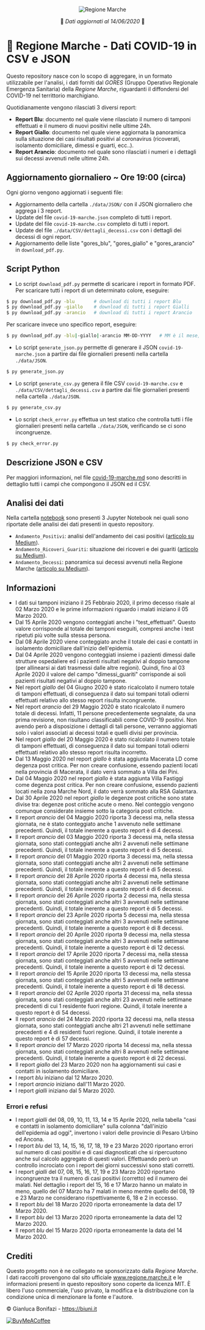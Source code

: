 <p align="center">
  <img src="https://i.postimg.cc/MKVMMyxp/Logo-Small.png" alt="Regione Marche"/>
</p>

<p align="center">
📅 <i>Dati aggiornati al 14/06/2020</i> 📅
</p>

# 🧪 Regione Marche - Dati COVID-19 in CSV e JSON
Questo repository nasce con lo scopo di aggregare, in un formato utilizzabile per l'analisi, i dati forniti dal *GORES* (Gruppo Operativo Regionale Emergenza Sanitaria) della *Regione Marche*, riguardanti il diffondersi del COVID-19 nel territtorio marchigiano.

Quotidianamente vengono rilasciati 3 diversi report:
- **Report Blu**: documento nel quale viene rilasciato il numero di tamponi effettuati e il numero di nuovi positivi nelle ultime 24h.
- **Report Giallo**: documento nel quale viene aggiornata la panoramica sulla situazione dei casi risultati positivi al coronavirus (ricoverati, isolamento domiciliare, dimessi e guarti, ecc..).
- **Report Arancio**: documento nel quale sono rilasciati i numeri e i dettagli sui decessi avvenuti nelle ultime 24h.

## Aggiornamento giornaliero ~ Ore 19:00 (circa)
Ogni giorno vengono aggiornati i seguenti file:
- Aggiornamento della cartella `./data/JSON/` con il JSON giornaliero che aggrega i 3 report.
- Update del file `covid-19-marche.json` completo di tutti i report.
- Update del file `covid-19-marche.csv` completo di tutti i report.
- Update del file `./data/CSV/dettagli_decessi.csv` con i dettagli dei decessi di ogni report.
- Aggiornamento delle liste "gores_blu", "gores_giallo" e "gores_arancio" in `download_pdf.py`.

## Script Python
- Lo script `download_pdf.py` permette di scaricare i report in formato PDF. Per scaricare tutti i report di un determinato colore, eseguire:
```bash
$ py download_pdf.py -blu       # download di tutti i report Blu
$ py download_pdf.py -giallo    # download di tutti i report Gialli
$ py download_pdf.py -arancio   # download di tutti i report Arancio
```
Per scaricare invece uno specifico report, eseguire:
```bash
$ py download_pdf.py -blu|-giallo|-arancio MM-DD-YYYY   # MM è il mese, DD il giorno e YYYY l'anno
```

- Lo script `generate_json.py` permette di generare il JSON `covid-19-marche.json` a partire dai file giornalieri presenti nella cartella `./data/JSON`.
```bash
$ py generate_json.py
```

- Lo script `generate_csv.py` genera il file CSV `covid-19-marche.csv` e `./data/CSV/dettagli_decessi.csv` a partire dai file giornalieri presenti nella cartella `./data/JSON`.
```bash
$ py generate_csv.py
```

- Lo script `check_error.py` effettua un test statico che controlla tutti i file giornalieri presenti nella cartella `./data/JSON`, verificando se ci sono incongruenze.
```bash
$ py check_error.py
```

## Descrizione JSON e CSV
Per maggiori informazioni, nel file [covid-19-marche.md](covid-19-marche.md) sono descritti in dettaglio tutti i campi che compongono il JSON ed il CSV.

## Analisi dei dati
Nella cartella [notebook](notebook) sono presenti 3 Jupyter Notebook nei quali sono riportate delle analisi dei dati presenti in questo repository.
- `Andamento_Positivi`: analisi dell'andamento dei casi positivi ([articolo su Medium](https://medium.com/p/319edb8d1cda)).
- `Andamento_Ricoveri_Guariti`: situazione dei ricoveri e dei guariti ([articolo su Medium](https://medium.com/p/6fe38c9def00)).
- `Andamento_Decessi`: panoramica sui decessi avvenuti nella Regione Marche ([articolo su Medium](https://medium.com/p/a200299a0a10)).

## Informazioni
- I dati sui tamponi iniziano il 25 Febbraio 2020, il primo decesso risale al 02 Marzo 2020 e le prime informazioni riguardo i malati iniziano il 05 Marzo 2020.
- Dal 15 Aprile 2020 vengono conteggiati anche i "test_effettuati". Questo valore corrisponde al totale dei tamponi eseguiti, compresi anche i test ripetuti più volte sulla stessa persona.
- Dal 08 Aprile 2020 viene conteggiato anche il totale dei casi e contatti in isolamento domiciliare dall'inizio dell'epidemia.
- Dal 04 Aprile 2020 vengono conteggiati insieme i pazienti dimessi dalle strutture ospedaliere ed i pazienti risultati negativi al doppio tampone (per allinearsi ai dati trasmessi dalle altre regioni). Quindi, fino al 03 Aprile 2020 il valore del campo "dimessi_guariti" corrisponde ai soli pazienti risultati negativi al doppio tampone.
- Nel report *giallo* del 04 Giugno 2020 è stato ricalcolato il numero totale di tamponi effettuati, di conseguenza il dato sui tompani totali odierni effettuati relativo allo stesso report risulta incongruente.
- Nel report *arancio* del 29 Maggio 2020 è stato ricalcolato il numero totale di decessi. Infatti, 11 persone precedentemente segnalate, da una prima revisione, non risultano classificabili come COVID-19 positivi. Non avendo però a disposizione i dettagli di tali persone, verranno aggiornati solo i valori associati ai decessi totali e quelli divisi per provincia.
- Nel report *giallo* del 20 Maggio 2020 è stato ricalcolato il numero totale di tamponi effettuati, di conseguenza il dato sui tompani totali odierni effettuati relativo allo stesso report risulta incorretto.
- Dal 13 Maggio 2020 nel report *giallo* è stata aggiunta Macerata LD come degenza post critica. Per non creare confusione, essendo pazienti locati nella provincia di Macerata, il dato verrà sommato a Villa dei Pini.
- Dal 04 Maggio 2020 nel report *giallo* è stata aggiunta Villa Fastiggi come degenza post critica. Per non creare confusione, essendo pazienti locati nella zona Marche Nord, il dato verrà sommato alla RSA Galantara.
- Dal 30 Aprile 2020 nel report *giallo* le degenze post critiche sono state divise tra: degenze post critiche acute o meno. Nel conteggio vengono comunque considerate insieme sotto la categoria post critiche.
- Il report *arancio* del 04 Maggio 2020 riporta 3 decessi ma, nella stessa giornata, ne è stato conteggiato anche 1 avvenuto nelle settimane precedenti. Quindi, il totale inerente a questo report è di 4 decessi.
- Il report *arancio* del 03 Maggio 2020 riporta 3 decessi ma, nella stessa giornata, sono stati conteggiati anche altri 2 avvenuti nelle settimane precedenti. Quindi, il totale inerente a questo report è di 5 decessi.
- Il report *arancio* del 01 Maggio 2020 riporta 3 decessi ma, nella stessa giornata, sono stati conteggiati anche altri 2 avvenuti nelle settimane precedenti. Quindi, il totale inerente a questo report è di 5 decessi.
- Il report *arancio* del 28 Aprile 2020 riporta 4 decessi ma, nella stessa giornata, sono stati conteggiati anche altri 2 avvenuti nelle settimane precedenti. Quindi, il totale inerente a questo report è di 6 decessi.
- Il report *arancio* del 26 Aprile 2020 riporta 2 decessi ma, nella stessa giornata, sono stati conteggiati anche altri 3 avvenuti nelle settimane precedenti. Quindi, il totale inerente a questo report è di 5 decessi.
- Il report *arancio* del 23 Aprile 2020 riporta 5 decessi ma, nella stessa giornata, sono stati conteggiati anche altri 3 avvenuti nelle settimane precedenti. Quindi, il totale inerente a questo report è di 8 decessi.
- Il report *arancio* del 20 Aprile 2020 riporta 9 decessi ma, nella stessa giornata, sono stati conteggiati anche altri 3 avvenuti nelle settimane precedenti. Quindi, il totale inerente a questo report è di 12 decessi.
- Il report *arancio* del 17 Aprile 2020 riporta 7 decessi ma, nella stessa giornata, sono stati conteggiati anche altri 5 avvenuti nelle settimane precedenti. Quindi, il totale inerente a questo report è di 12 decessi.
- Il report *arancio* del 15 Aprile 2020 riporta 13 decessi ma, nella stessa giornata, sono stati conteggiati anche altri 5 avvenuti nelle settimane precedenti. Quindi, il totale inerente a questo report è di 18 decessi.
- Il report *arancio* del 02 Aprile 2020 riporta 31 decessi ma, nella stessa giornata, sono stati conteggiati anche altri 23 avvenuti nelle settimane precedenti di cui 1 residente fuori regione. Quindi, il totale inerente a questo report è di 54 decessi.
- Il report *arancio* del 24 Marzo 2020 riporta 32 decessi ma, nella stessa giornata, sono stati conteggiati anche altri 21 avvenuti nelle settimane precedenti e 4 di residenti fuori regione. Quindi, il totale inerente a questo report è di 57 decessi.
- Il report *arancio* del 17 Marzo 2020 riporta 14 decessi ma, nella stessa giornata, sono stati conteggiati anche altri 8 avvenuti nelle settimane precedenti. Quindi, il totale inerente a questo report è di 22 decessi.
- Il report *giallo* del 23 Marzo 2020 non ha aggiornamenti sui casi e contatti in isolamento domiciliare.
- I report *blu* iniziano dal 12 Marzo 2020.
- I report *arancio* iniziano dall'11 Marzo 2020.
- I report *gialli* iniziano dal 5 Marzo 2020.

### Errori e refusi
- I report *gialli* del 08, 09, 10, 11, 13, 14 e 15 Aprile 2020, nella tabella "casi e contatti in isolamento domiciliare" sulla colonna "dall'inizio dell'epidemia ad oggi", invertono i valori delle provincie di Pesaro Urbino ed Ancona.
- I report *blu* del 13, 14, 15, 16, 17, 18, 19 e 23 Marzo 2020 riportano errori sul numero di casi positivi e di casi diagnosticati che si ripercuotono anche sul calcolo aggregato di questi valori. Effettuando però un controllo incrociato con i report dei giorni successivi sono stati corretti.
- I report *gialli* del 07, 08, 15, 16, 17, 19 e 23 Marzo 2020 riportano incongruenze tra il numero di casi positivi (corretto) ed il numero dei malati. Nel dettaglio i report del 15, 16 e 17 Marzo hanno un malato in meno, quello del 07 Marzo ha 7 malati in meno mentre quello del 08, 19 e 23 Marzo ne considerano rispettivamente 6, 18 e 2 in eccesso.
- Il report *blu* del 18 Marzo 2020 riporta erroneamente la data del 17 Marzo 2020.
- Il report *blu* del 13 Marzo 2020 riporta erroneamente la data del 12 Marzo 2020.
- Il report *blu* del 15 Marzo 2020 riporta erroneamente la data del 14 Marzo 2020. 

## Crediti
Questo progetto non è ne collegato ne sponsorizzato dalla *Regione Marche*. I dati raccolti provengono dal sito ufficiale www.regione.marche.it e le informazioni presenti in questo repository sono coperte da licenza MIT. È libero l'uso commerciale, l'uso privato, la modifica e la distribuzione con la condizione unica di menzionare la fonte e l'autore.

&copy; Gianluca Bonifazi - https://biuni.it

[![BuyMeACoffee](https://i.ibb.co/gynFwS1/rsz-default-orange.png "Make a donation")](https://www.buymeacoffee.com/Biuni)
